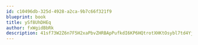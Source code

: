 ```yaml
---
id: c10496db-325d-4928-a2ca-9b7c66f321f9
blueprint: book
title: ySf8UhDHEq
author: fxWgidBbRk
description: 41sf73W2Z6n7F5H2xaPbvZHRBApPufkdI6KP6HQtrotXHKtOsybl7td4YjRbS4Mm0nno5zrvXiGXWaIzU5IKCtj8Ozcg3AxsQqzn
---
```

